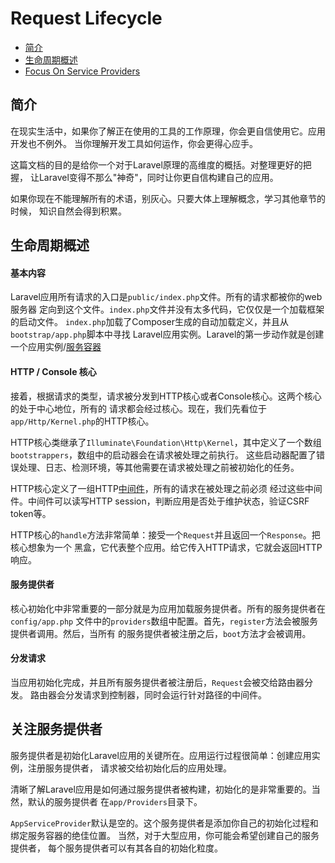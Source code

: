 # Request Lifecycle

- [简介](#introduction)
- [生命周期概述](#lifecycle-overview)
- [Focus On Service Providers](#focus-on-service-providers)

<a name="introduction"></a>
## 简介

在现实生活中，如果你了解正在使用的工具的工作原理，你会更自信使用它。应用开发也不例外。
当你理解开发工具如何运作，你会更得心应手。

这篇文档的目的是给你一个对于Laravel原理的高维度的概括。对整理更好的把握，
让Laravel变得不那么"神奇"，同时让你更自信构建自己的应用。

如果你现在不能理解所有的术语，别灰心。只要大体上理解概念，学习其他章节的时候，
知识自然会得到积累。


<a name="lifecycle-overview"></a>
## 生命周期概述

#### 基本内容

Laravel应用所有请求的入口是`public/index.php`文件。所有的请求都被你的web服务器
定向到这个文件。`index.php`文件并没有太多代码，它仅仅是一个加载框架的启动文件。
`index.php`加载了Composer生成的自动加载定义，并且从`bootstrap/app.php`脚本中寻找
Laravel应用实例。Laravel的第一步动作就是创建一个应用实例/[服务容器](/docs/{{version}}/container)


#### HTTP / Console 核心

接着，根据请求的类型，请求被分发到HTTP核心或者Console核心。这两个核心的处于中心地位，所有的
请求都会经过核心。现在，我们先看位于`app/Http/Kernel.php`的HTTP核心。

HTTP核心类继承了`Illuminate\Foundation\Http\Kernel`，其中定义了一个数组`bootstrappers`，数组中的启动器会在请求被处理之前执行。
这些启动器配置了错误处理、日志、检测环境，等其他需要在请求被处理之前被初始化的任务。

HTTP核心定义了一组HTTP[中间件](/docs/{{version}}/middleware)，所有的请求在被处理之前必须
经过这些中间件。中间件可以读写HTTP session，判断应用是否处于维护状态，验证CSRF token等。

HTTP核心的`handle`方法非常简单：接受一个`Request`并且返回一个`Response`。把核心想象为一个
黑盒，它代表整个应用。给它传入HTTP请求，它就会返回HTTP响应。

#### 服务提供者

核心初始化中非常重要的一部分就是为应用加载服务提供者。所有的服务提供者在`config/app.php`
文件中的`providers`数组中配置。首先，`register`方法会被服务提供者调用。然后，当所有
的服务提供者被注册之后，`boot`方法才会被调用。

#### 分发请求

当应用初始化完成，并且所有服务提供者被注册后，`Request`会被交给路由器分发。
路由器会分发请求到控制器，同时会运行针对路径的中间件。

<a name="focus-on-service-providers"></a>
## 关注服务提供者

服务提供者是初始化Laravel应用的关键所在。应用运行过程很简单：创建应用实例，注册服务提供者，
请求被交给初始化后的应用处理。

清晰了解Laravel应用是如何通过服务提供者被构建，初始化的是非常重要的。当然，默认的服务提供者
在`app/Providers`目录下。

`AppServiceProvider`默认是空的。这个服务提供者是添加你自己的初始化过程和绑定服务容器的绝佳位置。
当然，对于大型应用，你可能会希望创建自己的服务提供者，
每个服务提供者可以有其各自的初始化粒度。
